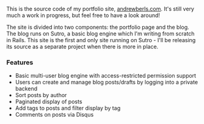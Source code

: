 This is the source code of my portfolio site, [andrewberls.com](http://www.andrewberls.com). It's still very much a work in progress, but feel free to have a look around!  

The site is divided into two components: the portfolio page and the blog. The blog runs on Sutro, a basic blog engine which I'm writing from scratch in Rails. This site is the first and only site running on Sutro - I'll be releasing its source as a separate project when there is more in place.

### Features
* Basic multi-user blog engine with access-restricted permission support
* Users can create and manage blog posts/drafts by logging into a private backend
* Sort posts by author 
* Paginated display of posts
* Add tags to posts and filter display by tag
* Comments on posts via Disqus
